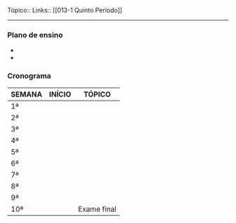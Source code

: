 Tópico::
Links:: [[013-1 Quinto Período]]

---

### Plano de ensino
- 
- 
### Cronograma
| SEMANA | INÍCIO   | TÓPICO                                      |
|--------|----------|---------------------------------------------|
| 1ª     |     |  |
| 2ª     |     |                       |
| 3ª     |     |  |
| 4ª     |     |                      |
| 5ª     |     |               |
| 6ª     |     |             |
| 7ª     |     |                      |
| 8ª     |     |                           |
| 9ª     |     |                                |
| 10ª    |     | Exame final                                 |
